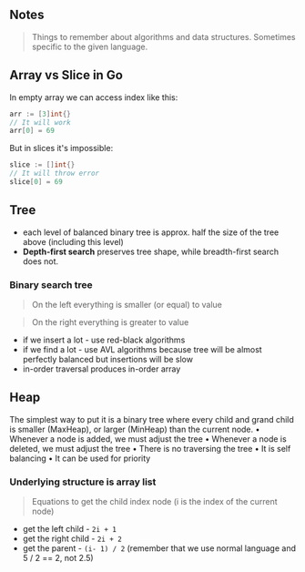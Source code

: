 ## Notes
> Things to remember about algorithms and data structures. Sometimes specific to the given language.


## Array vs Slice in Go
In empty array we can access index like this:
```go
arr := [3]int{}
// It will work
arr[0] = 69
```
But in slices it's impossible:
```go
slice := []int{}
// It will throw error
slice[0] = 69
```

## Tree
- each level of balanced binary tree is approx. half the size of the tree above (including this level)
- **Depth-first search** preserves tree shape, while breadth-first search does not.

### Binary search tree
> On the left everything is smaller (or equal) to value

> On the right everything is greater to value
- if we insert a lot - use red-black algorithms
- if we find a lot - use AVL algorithms because tree will be almost perfectly balanced but insertions will be slow
- in-order traversal produces in-order array

## Heap
The simplest way to put it is a binary tree where every child and grand child is smaller (MaxHeap), or larger (MinHeap) than the current node.
• Whenever a node is added, we must adjust the tree
• Whenever a node is deleted, we must adjust the tree
• There is no traversing the tree
• It is self balancing
• It can be used for priority

### Underlying structure is array list
> Equations to get the child index node (i is the index of the current node)

- get the left child - `2i + 1` 
- get the right child - `2i + 2` 
- get the parent - `(i- 1) / 2` (remember that we use normal language and 5 / 2 == 2, not 2.5)
